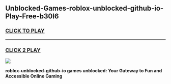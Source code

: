
## Unblocked-Games-roblox-unblocked-github-io-Play-Free-b30l6
<h3>
<a href="https://premium76.site?title=roblox-unblocked-github-io&ref=10A">CLICK TO PLAY</a></h3>
<hr>

<h3>
<a href="https://premium76.site?title=roblox-unblocked-github-io&ref=10A">CLICK 2 PLAY</a>
  
</h3>

<a href="https://premium76.site?title=roblox-unblocked-github-io&ref=10A"><img src="https://clearcache.store/games.png"></a>


**roblox-unblocked-github-io games unblocked: Your Gateway to Fun and Accessible Online Gaming**
